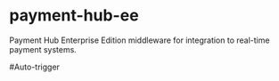 # payment-hub-ee
Payment Hub Enterprise Edition middleware for integration to real-time payment systems.

#Auto-trigger
